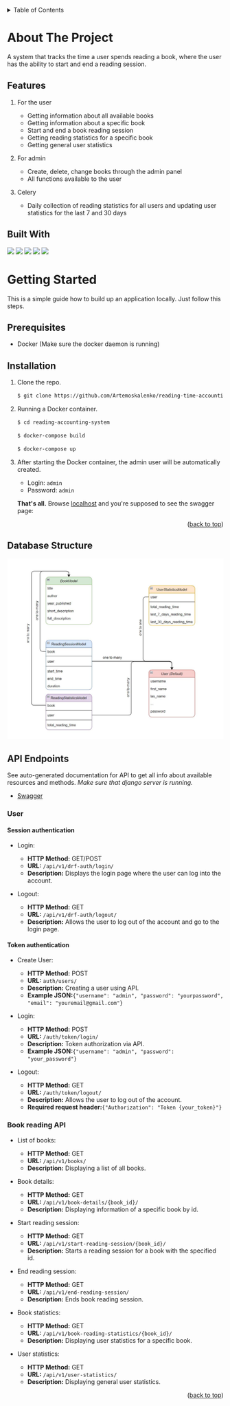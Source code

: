 <a name="readme-top"></a>
<!-- TABLE OF CONTENTS -->
<details>
  <summary>Table of Contents</summary>
  <ol>
    <li>
      <a href="#about-the-project">About The Project</a>
      <ul>
        <li><a href="#features">Features</a></li>
      </ul>
      <ul>
        <li><a href="#built-with">Built With</a></li>
      </ul>
    </li>
    <li>
      <a href="#getting-started">Getting Started</a>
      <ul>
        <li><a href="#prerequisites">Prerequisites</a></li>
        <li><a href="#installation">Installation</a></li>
      </ul>
    </li>
    <li>
      <a href="#api-endpoints">API Endpoints</a>
    </li>
  </ol>
</details>


#
# About The Project

A system that tracks the time a user spends reading a book, where the user has the ability to start and end a reading session.

## Features

1. For the user
   - Getting information about all available books
   - Getting information about a specific book
   - Start and end a book reading session
   - Getting reading statistics for a specific book
   - Getting general user statistics

2. For admin
   - Create, delete, change books through the admin panel
   - All functions available to the user

3. Celery
   - Daily collection of reading statistics for all users and updating user statistics for the last 7 and 30 days

## Built With
![](https://img.shields.io/badge/python-3.11.4-blue)
![](https://img.shields.io/badge/django-4.2.7-blue)
![](https://img.shields.io/badge/DRF-3.14.0-blue)
![](https://img.shields.io/badge/Celery-5.3.6-blue)
![](https://img.shields.io/badge/flake8-6.1.0-blue)

#
# Getting Started

This is a simple guide how to build up an application locally. Just follow this steps.

## Prerequisites

* Docker (Make sure the docker daemon is running)


## Installation

1. Clone the repo.
   ```sh
   $ git clone https://github.com/Artemoskalenko/reading-time-accounting-system.git
   ```
2. Running a Docker container.
   ```sh
   $ cd reading-accounting-system
   ```
   ```sh
   $ docker-compose build
   ```
   ```sh
   $ docker-compose up
   ```
3. After starting the Docker container, the admin user will be automatically created.
   - Login: `admin`
   - Password: `admin`
   
    **That's all.** Browse [localhost](http://localhost:8000) and you're supposed to see the swagger page:

<p align="right">(<a href="#readme-top">back to top</a>)</p>

## Database Structure

![db diagram](https://raw.githubusercontent.com/Artemoskalenko/reading-time-accounting-system/main/.github/images/diagram.JPG)

## API Endpoints
See auto-generated documentation for API to get all info about available resources and methods.
*Make sure that django server is running.*
- <a href="http://localhost:8000/swagger/">Swagger</a>

### User

#### Session authentication

- Login:
  - **HTTP Method:** GET/POST
  - **URL:** `/api/v1/drf-auth/login/`
  - **Description:** Displays the login page where the user can log into the account.

- Logout:
  - **HTTP Method:** GET
  - **URL:** `/api/v1/drf-auth/logout/`
  - **Description:** Allows the user to log out of the account and go to the login page.

#### Token authentication

- Create User:
  - **HTTP Method:** POST
  - **URL:** `auth/users/`
  - **Description:** Creating a user using API.
  - **Example JSON:**`{"username": "admin", "password": "yourpassword", "email": "youremail@gmail.com"}`

- Login:
  - **HTTP Method:** POST
  - **URL:** `/auth/token/login/`
  - **Description:** Token authorization via API.
  - **Example JSON:**`{"username": "admin", "password": "your_password"}`

- Logout:
  - **HTTP Method:** GET
  - **URL:** `/auth/token/logout/`
  - **Description:** Allows the user to log out of the account.
  - **Required request header:**`{"Authorization": "Token {your_token}"}`

### Book reading API

- List of books:
  - **HTTP Method:** GET
  - **URL:** `/api/v1/books/`
  - **Description:** Displaying a list of all books.
    
- Book details:
  - **HTTP Method:** GET
  - **URL:** `/api/v1/book-details/{book_id}/`
  - **Description:** Displaying information of a specific book by id.

- Start reading session:
  - **HTTP Method:** GET
  - **URL:** `/api/v1/start-reading-session/{book_id}/`
  - **Description:** Starts a reading session for a book with the specified id.

- End reading session:
  - **HTTP Method:** GET
  - **URL:** `/api/v1/end-reading-session/`
  - **Description:** Ends book reading session.

- Book statistics:
  - **HTTP Method:** GET
  - **URL:** `/api/v1/book-reading-statistics/{book_id}/`
  - **Description:** Displaying user statistics for a specific book.

- User statistics:
  - **HTTP Method:** GET
  - **URL:** `/api/v1/user-statistics/`
  - **Description:** Displaying general user statistics.

<p align="right">(<a href="#readme-top">back to top</a>)</p>